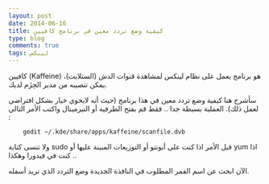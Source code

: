 ```yaml
---
layout: post
date: 2014-06-16
title: كيفية وضع تردد معين في برنامج كافيين
type: blog
comments: true
tags: لينكس
---
```


كافيين (Kaffeine) هو برنامج يعمل على نظام لينكس لمشاهدة قنوات الدش (الستلايت)، يمكن تنصيبه من مدير الحِزَم لديك.

سأشرح هنا كيفية وضع تردد معين في هذا برنامج (حيث أنه لايحوي خيار بشكل افتراضي لعمل ذلك).
العملية بسيطة جدا .. فقط قم بفتح الطرفية أو التيرمينال واكتب الأمر التالي :

		gedit ~/.kde/share/apps/kaffeine/scanfile.dvb


ولا تنسى كتابة sudo قبل الأمر اذا كنت على أبونتو أو التوزيعات المبينة عليها أو yum اذا كنت في فيدورا وهكذا ..

الآن ابحث عن اسم القمر المطلوب في النافذة الجديدة وضع التردد الذي تريد أسفله.
